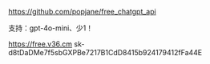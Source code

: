 https://github.com/popjane/free_chatgpt_api


支持：gpt-4o-mini、少1！

https://free.v36.cm
sk-d8tDaDMe7f5sbGXPBe7217B1CdD8415b924179412fFa44E